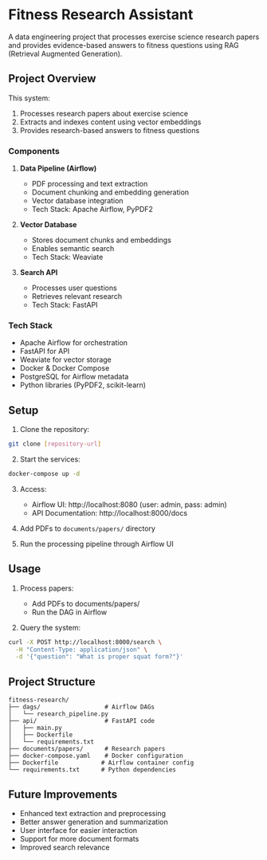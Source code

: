 # Fitness Research Assistant

A data engineering project that processes exercise science research papers and provides evidence-based answers to fitness questions using RAG (Retrieval Augmented Generation).

## Project Overview

This system:
1. Processes research papers about exercise science
2. Extracts and indexes content using vector embeddings
3. Provides research-based answers to fitness questions

### Components

1. **Data Pipeline (Airflow)**
   - PDF processing and text extraction
   - Document chunking and embedding generation
   - Vector database integration
   - Tech Stack: Apache Airflow, PyPDF2

2. **Vector Database**
   - Stores document chunks and embeddings
   - Enables semantic search
   - Tech Stack: Weaviate

3. **Search API**
   - Processes user questions
   - Retrieves relevant research
   - Tech Stack: FastAPI

### Tech Stack
- Apache Airflow for orchestration
- FastAPI for API
- Weaviate for vector storage
- Docker & Docker Compose
- PostgreSQL for Airflow metadata
- Python libraries (PyPDF2, scikit-learn)

## Setup

1. Clone the repository:
```bash
git clone [repository-url]
```

2. Start the services:
```bash
docker-compose up -d
```

3. Access:
   - Airflow UI: http://localhost:8080 (user: admin, pass: admin)
   - API Documentation: http://localhost:8000/docs

4. Add PDFs to `documents/papers/` directory

5. Run the processing pipeline through Airflow UI

## Usage

1. Process papers:
   - Add PDFs to documents/papers/
   - Run the DAG in Airflow

2. Query the system:
```bash
curl -X POST http://localhost:8000/search \
  -H "Content-Type: application/json" \
  -d '{"question": "What is proper squat form?"}'
```

## Project Structure
```
fitness-research/
├── dags/                  # Airflow DAGs
│   └── research_pipeline.py
├── api/                   # FastAPI code
│   ├── main.py
│   ├── Dockerfile
│   └── requirements.txt
├── documents/papers/      # Research papers
├── docker-compose.yaml    # Docker configuration
├── Dockerfile            # Airflow container config
└── requirements.txt      # Python dependencies
```

## Future Improvements
- Enhanced text extraction and preprocessing
- Better answer generation and summarization
- User interface for easier interaction
- Support for more document formats
- Improved search relevance
